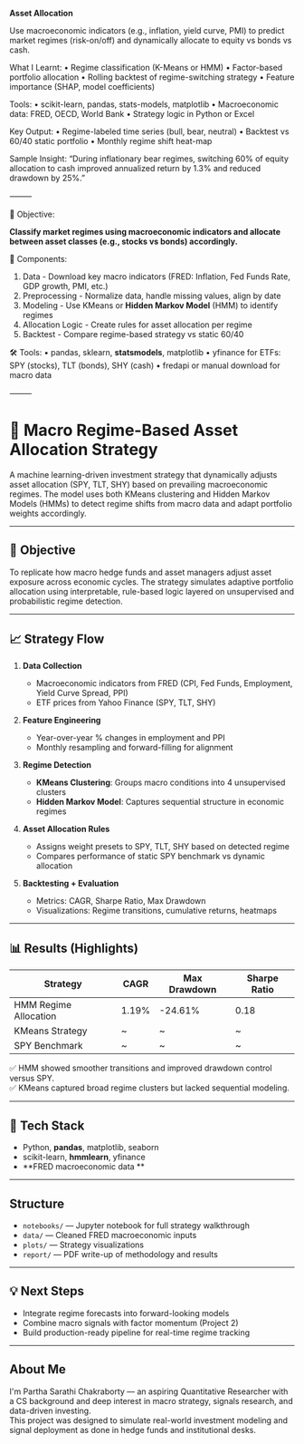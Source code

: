 **Asset Allocation**

Use macroeconomic indicators (e.g., inflation, yield curve, PMI) to predict market regimes (risk-on/off) and dynamically allocate to equity vs bonds vs cash.

What I Learnt:
	•	Regime classification (K-Means or HMM)
	•	Factor-based portfolio allocation
	•	Rolling backtest of regime-switching strategy
	•	Feature importance (SHAP, model coefficients)

Tools:
	•	scikit-learn, pandas, stats-models, matplotlib
	•	Macroeconomic data: FRED, OECD, World Bank
	•	Strategy logic in Python or Excel

Key Output:
	•	Regime-labeled time series (bull, bear, neutral)
	•	Backtest vs 60/40 static portfolio
	•	Monthly regime shift heat-map

Sample Insight:
“During inflationary bear regimes, switching 60% of equity allocation to cash improved annualized return by 1.3% and reduced drawdown by 25%.”

⸻

📌 Objective:

**Classify market regimes using macroeconomic indicators and allocate between asset classes (e.g., stocks vs bonds) accordingly.**


🧩 Components:

1. Data -  Download key macro indicators (FRED: Inflation, Fed Funds Rate, GDP growth, PMI, etc.)
2. Preprocessing -  Normalize data, handle missing values, align by date
3. Modeling -  Use KMeans or **Hidden Markov Model** (HMM) to identify regimes
4. Allocation Logic -  Create rules for asset allocation per regime
5. Backtest -  Compare regime-based strategy vs static 60/40

🛠️ Tools:
	• pandas, sklearn, **statsmodels**, matplotlib
	• yfinance for ETFs: SPY (stocks), TLT (bonds), SHY (cash)
	• fredapi or manual download for macro data

⸻

# 🧠 Macro Regime-Based Asset Allocation Strategy

A machine learning-driven investment strategy that dynamically adjusts asset allocation (SPY, TLT, SHY) based on prevailing macroeconomic regimes. The model uses both KMeans clustering and Hidden Markov Models (HMMs) to detect regime shifts from macro data and adapt portfolio weights accordingly.

---

## 📌 Objective
To replicate how macro hedge funds and asset managers adjust asset exposure across economic cycles. The strategy simulates adaptive portfolio allocation using interpretable, rule-based logic layered on unsupervised and probabilistic regime detection.

---

## 📈 Strategy Flow

1. **Data Collection**
   - Macroeconomic indicators from FRED (CPI, Fed Funds, Employment, Yield Curve Spread, PPI)
   - ETF prices from Yahoo Finance (SPY, TLT, SHY)

2. **Feature Engineering**
   - Year-over-year % changes in employment and PPI
   - Monthly resampling and forward-filling for alignment

3. **Regime Detection**
   - **KMeans Clustering**: Groups macro conditions into 4 unsupervised clusters
   - **Hidden Markov Model**: Captures sequential structure in economic regimes

4. **Asset Allocation Rules**
   - Assigns weight presets to SPY, TLT, SHY based on detected regime
   - Compares performance of static SPY benchmark vs dynamic allocation

5. **Backtesting + Evaluation**
   - Metrics: CAGR, Sharpe Ratio, Max Drawdown
   - Visualizations: Regime transitions, cumulative returns, heatmaps

---

## 📊 Results (Highlights)

| Strategy | CAGR | Max Drawdown | Sharpe Ratio |
|----------|------|--------------|---------------|
| HMM Regime Allocation | 1.19% | -24.61% | 0.18 |
| KMeans Strategy | ~ | ~ | ~ |
| SPY Benchmark | ~ | ~ | ~ |

✅ HMM showed smoother transitions and improved drawdown control versus SPY.  
✅ KMeans captured broad regime clusters but lacked sequential modeling.

---

## 🧰 Tech Stack
- Python, **pandas**, matplotlib, seaborn
- scikit-learn, **hmmlearn**, yfinance
- **FRED macroeconomic data
**
---

## Structure

- `notebooks/` — Jupyter notebook for full strategy walkthrough
- `data/` — Cleaned FRED macroeconomic inputs
- `plots/` — Strategy visualizations
- `report/` — PDF write-up of methodology and results

---

## 💡 Next Steps

- Integrate regime forecasts into forward-looking models
- Combine macro signals with factor momentum (Project 2)
- Build production-ready pipeline for real-time regime tracking

---

## About Me

I'm Partha Sarathi Chakraborty — an aspiring Quantitative Researcher with a CS background and deep interest in macro strategy, signals research, and data-driven investing.  
This project was designed to simulate real-world investment modeling and signal deployment as done in hedge funds and institutional desks.
